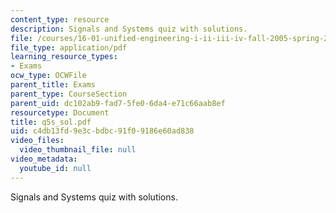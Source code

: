```yaml
---
content_type: resource
description: Signals and Systems quiz with solutions.
file: /courses/16-01-unified-engineering-i-ii-iii-iv-fall-2005-spring-2006/c4db13fd9e3cbdbc91f09186e60ad838_q5s_sol.pdf
file_type: application/pdf
learning_resource_types:
- Exams
ocw_type: OCWFile
parent_title: Exams
parent_type: CourseSection
parent_uid: dc102ab9-fad7-5fe0-6da4-e71c66aab8ef
resourcetype: Document
title: q5s_sol.pdf
uid: c4db13fd-9e3c-bdbc-91f0-9186e60ad838
video_files:
  video_thumbnail_file: null
video_metadata:
  youtube_id: null
---
```

Signals and Systems quiz with solutions.

